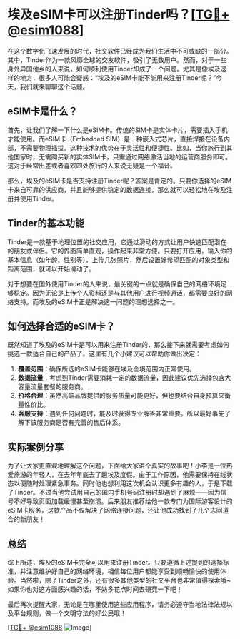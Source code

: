 # 埃及eSIM卡可以注册Tinder吗？[[TG💪+ @esim1088](https://t.me/s/esim1088)]

在这个数字化飞速发展的时代，社交软件已经成为我们生活中不可或缺的一部分。其中，Tinder作为一款风靡全球的交友软件，吸引了无数用户。然而，对于一些身处异国他乡的人来说，如何顺利使用Tinder却成了一个问题。尤其是像埃及这样的地方，很多人可能会疑惑：“埃及的eSIM卡能不能用来注册Tinder呢？”今天，我们就来聊聊这个话题。

## eSIM卡是什么？

首先，让我们了解一下什么是eSIM卡。传统的SIM卡是实体卡片，需要插入手机才能使用。而eSIM卡（Embedded SIM）是一种嵌入式芯片，直接焊接在设备内部，不需要物理插拔。这种技术的优势在于灵活性和便捷性。比如，当你旅行到其他国家时，无需购买新的实体SIM卡，只需通过网络激活当地的运营商服务即可。这对于经常出差或者喜欢四处旅行的人来说无疑是一个福音。

那么，埃及的eSIM卡是否支持注册Tinder呢？答案是肯定的。只要你选择的eSIM卡来自可靠的供应商，并且能够提供稳定的数据连接，那么就可以轻松地在埃及注册并使用Tinder。

## Tinder的基本功能

Tinder是一款基于地理位置的社交应用，它通过滑动的方式让用户快速匹配潜在的朋友或伴侣。它的界面简单直观，操作起来非常方便。只要打开应用，输入你的基本信息（如年龄、性别等），上传几张照片，然后设置好希望匹配的对象类型和距离范围，就可以开始滑动了。

对于想要在国外使用Tinder的人来说，最关键的一点就是确保自己的网络环境足够稳定。因为无论是上传个人资料还是与其他用户进行视频通话，都需要良好的网络支持。而埃及的eSIM卡正是解决这一问题的理想选择之一。

## 如何选择合适的eSIM卡？

既然知道了埃及的eSIM卡是可以用来注册Tinder的，那么接下来就需要考虑如何挑选一款适合自己的产品了。这里有几个小建议可以帮助你做出决定：

1. **覆盖范围**：确保所选的eSIM卡能够在埃及全境范围内正常使用。
2. **数据流量**：考虑到Tinder需要消耗一定的数据流量，因此建议优先选择包含大容量流量套餐的服务商。
3. **价格合理**：虽然高端品牌提供的服务质量可能更好，但也要结合自身预算来衡量性价比。
4. **客服支持**：遇到任何问题时，能及时获得专业解答非常重要。所以最好事先了解下该服务商是否有完善的售后体系。

## 实际案例分享

为了让大家更直观地理解这个问题，下面给大家讲个真实的故事吧！小李是一位热爱旅游的年轻人，在去年年底去了趟埃及度假。由于工作原因，他需要保持在线状态以便随时处理紧急事务。同时他也想利用这次机会认识更多有趣的人，于是下载了Tinder。不过当他尝试用自己的国内手机号码注册时却遇到了麻烦——因为信号不好导致页面加载缓慢甚至崩溃。后来朋友推荐给他一款专门为国际游客设计的eSIM卡服务，这款产品不仅解决了网络连接问题，还让他成功找到了几个志同道合的新朋友！

## 总结

综上所述，埃及的eSIM卡完全可以用来注册Tinder。只要遵循上述提到的选择标准，并注意维护好自己的网络环境，相信每位用户都能享受到顺畅愉快的使用体验。当然啦，除了Tinder之外，还有很多其他类型的社交平台也非常值得探索哦~ 如果你也对这方面感兴趣的话，不妨多花点时间去研究一下吧！

最后再次提醒大家，无论是在哪里使用这些应用程序，请务必遵守当地法律法规以及平台规则，做一个文明守法的好公民哦！

[[TG💪+ @esim1088](https://t.me/s/esim1088) ![Image](https://i.postimg.cc/4NQfJmqS/Snipaste-2025-05-13-00-14-12.png)]